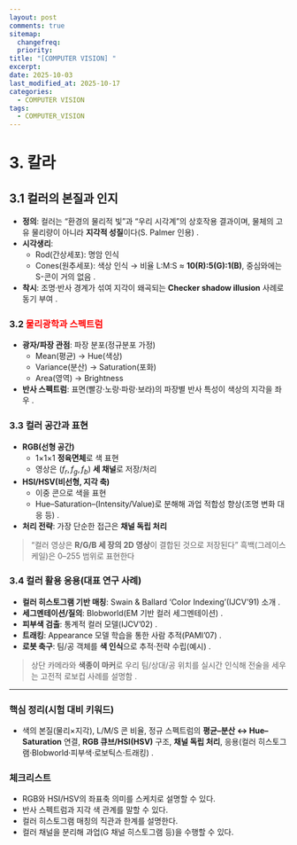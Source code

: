 ```yaml
---
layout: post
comments: true
sitemap:
  changefreq:
  priority:
title: "[COMPUTER VISION] "
excerpt: 
date: 2025-10-03
last_modified_at: 2025-10-17
categories:
  - COMPUTER VISION
tags:
  - COMPUTER_VISION
---
```


# 3. 칼라

## 3.1 컬러의 본질과 인지

- **정의**: 컬러는 “환경의 물리적 빛”과 “우리 시각계”의 상호작용 결과이며, 물체의 고유 물리량이 아니라 **지각적 성질**이다(S. Palmer 인용) .
- **시각생리**:
	- Rod(간상세포): 명암 인식
	- Cones(원추세포): 색상 인식 → 비율 L:M:S ≈ **10(R):5(G):1(B)**, 중심와에는 S-콘이 거의 없음 .
- **착시**: 조명·반사 경계가 섞여 지각이 왜곡되는 **Checker shadow illusion** 사례로 동기 부여 .

### 3.2 <font color="#ff0000">물리광학과 스펙트럼</font>

- **광자/파장 관점**: 파장 분포(정규분포 가정)
	- Mean(평균) → Hue(색상)
	- Variance(분산) → Saturation(포화)
	- Area(영역) → Brightness
- **반사 스펙트럼**: 표면(빨강·노랑·파랑·보라)의 파장별 반사 특성이 색상의 지각을 좌우 .

### 3.3 컬러 공간과 표현

- **RGB(선형 공간)**
	- 1×1×1 **정육면체**로 색 표현
	- 영상은 ($f_r, f_g, f_b$) **세 채널**로 저장/처리
- **HSI/HSV(비선형, 지각 축)**
	- 이중 콘으로 색을 표현
	- Hue–Saturation–(Intensity/Value)로 분해해 과업 적합성 향상(조명 변화 대응 등) .
- **처리 전략**: 가장 단순한 접근은 **채널 독립 처리**

> “컬러 영상은 **R/G/B 세 장의 2D 영상**이 결합된 것으로 저장된다”
> 흑백(그레이스케일)은 0–255 범위로 표현한다

### 3.4 컬러 활용 응용(대표 연구 사례)

- **컬러 히스토그램 기반 매칭**: Swain & Ballard ‘Color Indexing’(IJCV’91) 소개 .
- **세그멘테이션/질의**: Blobworld(EM 기반 컬러 세그멘테이션) .
- **피부색 검출**: 통계적 컬러 모델(IJCV’02) .
- **트래킹**: Appearance 모델 학습을 통한 사람 추적(PAMI’07) .
- **로봇 축구**: 팀/공 객체를 **색 인식**으로 추적·전략 수립(예시) .

> 상단 카메라와 **색종이 마커**로 우리 팀/상대/공 위치를 실시간 인식해 전술을 세우는 고전적 로보컵 사례를 설명함 .

---

### 핵심 정리(시험 대비 키워드)

- 색의 본질(물리×지각), L/M/S 콘 비율, 정규 스펙트럼의 **평균–분산 ↔ Hue–Saturation** 연결, **RGB 큐브/HSI(HSV)** 구조, **채널 독립 처리**, 응용(컬러 히스토그램·Blobworld·피부색·로보틱스·트래킹) .

### 체크리스트

-  RGB와 HSI/HSV의 좌표축 의미를 스케치로 설명할 수 있다.
-  반사 스펙트럼과 지각 색 관계를 말할 수 있다.
-  컬러 히스토그램 매칭의 직관과 한계를 설명한다.
-  컬러 채널을 분리해 과업(G 채널 히스토그램 등)을 수행할 수 있다.